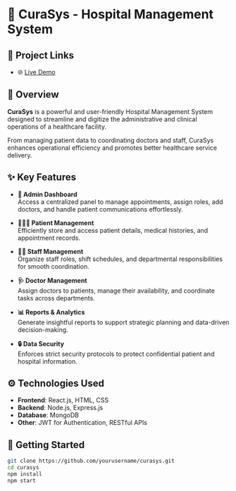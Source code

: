 # 🏥 CuraSys - Hospital Management System

## 🔗 Project Links
- 🌐 [Live Demo](https://curasys.netlify.app/) <!-- Replace with your own if needed -->

## 📖 Overview

**CuraSys** is a powerful and user-friendly Hospital Management System designed to streamline and digitize the administrative and clinical operations of a healthcare facility.

From managing patient data to coordinating doctors and staff, CuraSys enhances operational efficiency and promotes better healthcare service delivery.

## ✨ Key Features

- **🔐 Admin Dashboard**  
  Access a centralized panel to manage appointments, assign roles, add doctors, and handle patient communications effortlessly.

- **🧑‍🤝‍🧑 Patient Management**  
  Efficiently store and access patient details, medical histories, and appointment records.

- **👨‍⚕️ Staff Management**  
  Organize staff roles, shift schedules, and departmental responsibilities for smooth coordination.

- **🩺 Doctor Management**  
  Assign doctors to patients, manage their availability, and coordinate tasks across departments.

- **📊 Reports & Analytics**  
  Generate insightful reports to support strategic planning and data-driven decision-making.

- **🔒 Data Security**  
  Enforces strict security protocols to protect confidential patient and hospital information.

## ⚙️ Technologies Used

- **Frontend**: React.js, HTML, CSS
- **Backend**: Node.js, Express.js
- **Database**: MongoDB
- **Other**: JWT for Authentication, RESTful APIs

## 🚀 Getting Started

```bash
git clone https://github.com/yourusername/curasys.git
cd curasys
npm install
npm start
